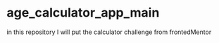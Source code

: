 # age_calculator_app_main
 in this repository I will put the calculator challenge from frontedMentor 
